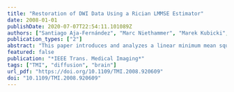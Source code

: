 ```yaml
---
title: "Restoration of DWI Data Using a Rician LMMSE Estimator"
date: 2008-01-01
publishDate: 2020-07-07T22:54:11.101089Z
authors: ["Santiago Aja-Fernández", "Marc Niethammer", "Marek Kubicki", "Martha Elizabeth Shenton", "Carl-Fredrik Westin"]
publication_types: ["2"]
abstract: "This paper introduces and analyzes a linear minimum mean square error (LMMSE) estimator using a Rician noise model and its recursive version (RLMMSE) for the restoration of diffusion weighted images. A method to estimate the noise level based on local estimations of mean or variance is used to automatically parametrize the estimator. The restoration performance is evaluated using quality indexes and compared to alternative estimation schemes. The overall scheme is simple, robust, fast, and improves estimations. Filtering diffusion weighted magnetic resonance imaging (DW-MRI) with the proposed methodology leads to more accurate tensor estimations. Real and synthetic datasets are analyzed."
featured: false
publication: "*IEEE Trans. Medical Imaging*"
tags: ["TMI", "diffusion", "brain"]
url_pdf: "https://doi.org/10.1109/TMI.2008.920609"
doi: "10.1109/TMI.2008.920609"
---
```


